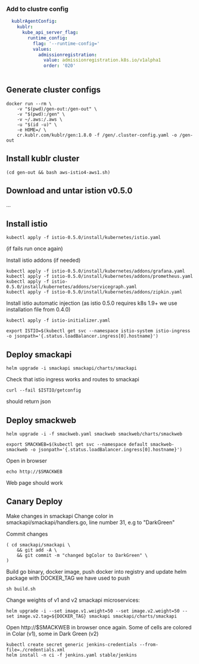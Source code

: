 

### Add to clustre config

```yaml
  kublrAgentConfig:
    kublr:
      kube_api_server_flag:
        runtime_config:
          flag: '--runtime-config='
          values:
            admissionregistration:
              value: admissionregistration.k8s.io/v1alpha1
              order: '020'
    
```

## Generate cluster configs

```
docker run --rm \
    -v "$(pwd)/gen-out:/gen-out" \
    -v "$(pwd):/gen" \
    -v ~/.aws:/.aws \
    -u "$(id -u)" \
    -e HOME=/ \
    cr.kublr.com/kublr/gen:1.8.0 -f /gen/.cluster-config.yaml -o /gen-out
```  
  
## Install kublr cluster

```
(cd gen-out && bash aws-istio4-aws1.sh)
```  
   
## Download and untar istion v0.5.0

...   
   
## Install istio   
    
```
kubectl apply -f istio-0.5.0/install/kubernetes/istio.yaml
```

(if fails run once again)

Install istio addons (if needed)

```
kubectl apply -f istio-0.5.0/install/kubernetes/addons/grafana.yaml
kubectl apply -f istio-0.5.0/install/kubernetes/addons/prometheus.yaml
kubectl apply -f istio-0.5.0/install/kubernetes/addons/servicegraph.yaml
kubectl apply -f istio-0.5.0/install/kubernetes/addons/zipkin.yaml
```

Install istio automatic injection (as istio 0.5.0 requires k8s 1.9+ we use installation file from 0.4.0)

```
kubectl apply -f istio-initializer.yaml
```

```
export ISTIO=$(kubectl get svc --namespace istio-system istio-ingress -o jsonpath='{.status.loadBalancer.ingress[0].hostname}')
```

## Deploy smackapi

```
helm upgrade -i smackapi smackapi/charts/smackapi
```

Check that istio ingress works and routes to smackapi

```
curl --fail $ISTIO/getconfig
```

should return json

## Deploy smackweb

```
helm upgrade -i -f smackweb.yaml smackweb smackweb/charts/smackweb
```

```
export SMACKWEB=$(kubectl get svc --namespace default smackweb-smackweb -o jsonpath='{.status.loadBalancer.ingress[0].hostname}')
```

Open in browser 
```
echo http://$SMACKWEB
```

Web page should work


## Canary Deploy

Make changes in smackapi
Change color in smackapi/smackapi/handlers.go, line number 31, e.g to "DarkGreen"

Commit changes

```
( cd smackapi/smackapi \
    && git add -A \
    && git commit -m "changed bgColor to DarkGreen" \
)
```

Build go binary, docker image, push docker into registry and update helm package with DOCKER_TAG we have used to push

```
sh build.sh
```


Change  weights of v1 and v2 smackapi microservices:

```
helm upgrade -i --set image.v1.weight=50 --set image.v2.weight=50 --set image.v2.tag=${DOCKER_TAG} smackapi smackapi/charts/smackapi
```

Open http://$SMACKWEB in browser once again. Some of cells are colored in Colar (v1), some in Dark Green (v2)


```
kubectl create secret generic jenkins-credentials --from-file=./credentials.xml
helm install -n ci -f jenkins.yaml stable/jenkins
```
